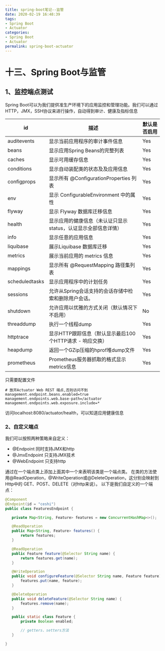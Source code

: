 ```yaml
---
title: spring-boot笔记--监管
date: 2020-02-19 16:48:39
tags:
- Spring Boot
- Actuator
categories:
- Spring Boot
- Actuator
permalink: spring-boot-actuator
---
```


# 十三、Spring Boot与监管

## 1、监控端点测试

Spring Boot可以为我们提供准生产环境下的应用监控和管理功能。我们可以通过HTTP，JMX，SSH协议来进行操作，自动得到审计、健康及指标信息

<!-- more -->

| id             | 描述                                                         | 默认是否启用 |
| -------------- | ------------------------------------------------------------ | ------------ |
| auditevents    | 显示当前应用程序的审计事件信息                               | Yes          |
| beans          | 显示应用Spring Beans的完整列表                               | Yes          |
| caches         | 显示可用缓存信息                                             | Yes          |
| conditions     | 显示自动装配类的状态及及应用信息                             | Yes          |
| configprops    | 显示所有 @ConfigurationProperties 列表                       | Yes          |
| env            | 显示 ConfigurableEnvironment 中的属性                        | Yes          |
| flyway         | 显示 Flyway 数据库迁移信息                                   | Yes          |
| health         | 显示应用的健康信息（未认证只显示status，认证显示全部信息详情） | Yes          |
| info           | 显示任意的应用信息                                           | Yes          |
| liquibase      | 展示Liquibase 数据库迁移                                     | Yes          |
| metrics        | 展示当前应用的 metrics 信息                                  | Yes          |
| mappings       | 显示所有 @RequestMapping 路径集列表                          | Yes          |
| scheduledtasks | 显示应用程序中的计划任务                                     | Yes          |
| sessions       | 允许从Spring会话支持的会话存储中检索和删除用户会话。         | Yes          |
| shutdown       | 允许应用以优雅的方式关闭（默认情况下不启用）                 | No           |
| threaddump     | 执行一个线程dump                                             | Yes          |
| httptrace      | 显示HTTP跟踪信息（默认显示最后100个HTTP请求 - 响应交换）     | Yes          |
| heapdump       | 返回一个GZip压缩的hprof堆dump文件                            | Yes          |
| prometheus     | Prometheus服务器抓取的格式显示metrics信息                    | Yes          |

只需要配置文件

```properties
# 放开Actuator Web REST 端点,否则访问不到
management.endpoint.beans.enabled=true
management.endpoints.web.base-path=/actuator
management.endpoints.web.exposure.include=*
```

访问localhost:8080/actuator/health，可以知道应用健康信息

### 2、自定义端点

我们可以按照两种策略来自定义：

- @Endpoint 同时支持JMX和http
- @JmxEndpoint 只支持JMX技术
- @WebEndpoint 只支持http

通过在一个端点类上添加上面其中一个来表明该类是一个端点类。
 在类的方法使用@ReadOperation，@WriteOperation或@DeleteOperation，这分别会映射到Http中的 GET、POST、DELETE（对http来说）。  以下是我们自定义的一个端点：

```java
@Component
@Endpoint(id = "ceshi")
public class FeaturesEndpoint {

   private Map<String, Feature> features = new ConcurrentHashMap<>();

   @ReadOperation
   public Map<String, Feature> features() {
       return features;
   }

   @ReadOperation
   public Feature feature(@Selector String name) {
       return features.get(name);
   }

   @WriteOperation
   public void configureFeature(@Selector String name, Feature feature) {
       features.put(name, feature);
   }

   @DeleteOperation
   public void deleteFeature(@Selector String name) {
       features.remove(name);
   }

   public static class Feature {
       private Boolean enabled;

       // getters、setters方法 
   }

}
```